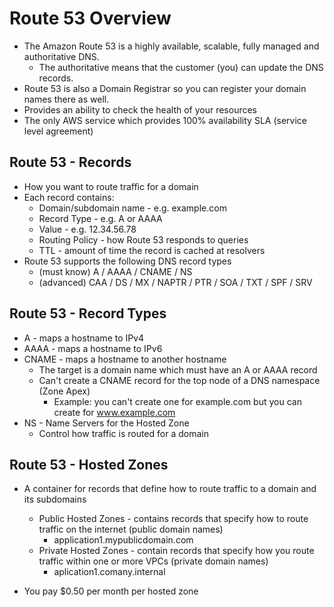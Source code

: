 # Route 53 Overview

- The Amazon Route 53 is a highly available, scalable, fully managed and authoritative DNS.
    - The authoritative means that the customer (you) can update the DNS records.
- Route 53 is also a Domain Registrar so you can register your domain names there as well.
- Provides an ability to check the health of your resources
- The only AWS service which provides 100% availability SLA (service level agreement)

## Route 53 - Records

- How you want to route traffic for a domain
- Each record contains:
    - Domain/subdomain name - e.g. example.com
    - Record Type - e.g. A or AAAA
    - Value - e.g. 12.34.56.78
    - Routing Policy - how Route 53 responds to queries
    - TTL - amount of time the record is cached at resolvers
- Route 53 supports the following DNS record types
    - (must know) A / AAAA / CNAME / NS
    - (advanced) CAA / DS / MX / NAPTR / PTR / SOA / TXT / SPF / SRV

## Route 53 - Record Types

- A - maps a hostname to IPv4
- AAAA - maps a hostname to IPv6
- CNAME - maps a hostname to another hostname
    - The target is a domain name which must have an A or AAAA record
    - Can't create a CNAME record for the top node of a DNS namespace (Zone Apex)
        - Example: you can't create one for example.com but you can create for www.example.com
- NS - Name Servers for the Hosted Zone
    - Control how traffic is routed for a domain

## Route 53 - Hosted Zones

- A container for records that define how to route traffic to a domain and its subdomains
    - Public Hosted Zones - contains records that specify how to route traffic on the internet (public domain names)
        - application1.mypublicdomain.com
    - Private Hosted Zones - contain records that specify how you route traffic within one or more VPCs (private domain names)
        - aplication1.comany.internal

- You pay $0.50 per month per hosted zone

